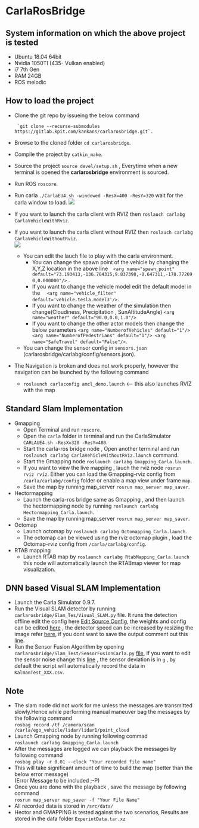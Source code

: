 # CarlaRosBridge

## System information on which the above project is tested  
- Ubuntu 18.04 64bit  
- Nvidia 1050TI (435- Vulkan enabled)  
- i7 7th Gen  
- RAM 24GB  
- ROS melodic  

## How to load the project
- Clone the git repo by issueing the below command

       `git clone --recurse-submodules https://gitlab.kpit.com/kankans/carlarosbridge.git`.  

- Browse to the cloned folder `cd carlarosbridge`.  
- Compile the project by `catkin_make`.  
- Source the project `source devel/setup.sh` , Everytime when a new terminal is opened the **carlarosbridge** environment is sourced.
- Run ROS `roscore`.
- Run carla `./CarlaEU4.sh -windowed -ResX=400 -ResY=320` wait for the carla window to load.
![](Documentation/CarlaSimulator.png)
- If you want to launch the carla client with RVIZ then `roslauch carlabg CarlaVehicleWithRviz`.
- If you want to launch the carla client without RVIZ then `roslauch carlabg CarlaVehicleWithoutRviz`.  
![](Documentation/CarlaROSClient.png)
  - You can edit the lauch file to play with the carla environment.
    - You can change the spawn point of the vehicle by changing the X,Y,Z location in the above line`  <arg name="spawn_point" default="73.193413,-136.704315,9.837398,-0.647311,-178.772690,0.000000"/>` .
    - If you want to change the vehicle model edit the default model in the `  <arg name="vehicle_filter" default='vehicle.tesla.model3'/>`.
    - If you want to change the weather of the simulation then change(Cloudiness, Precipitation , SunAltitudeAngle) `<arg name="weather" default="90.0,0.0,1.0"/>` 
    - If you want to change the other actor models then change the below parameters `<arg name="NumberofVehicles" default="1"/>  <arg name="NumberofPedestrians" default="1"/> <arg name="SafeTravel" default="False"/>`.
  - You can change the sensor config in `sensors.json` (carlarosbridge/carlabg/config/sensors.json).  
- The Navigation is broken and does not work properly, however the navigation can be launched by the following command  
  - `roslaunch carlaconfig amcl_demo.launch`  <-- this also launches RVIZ with the map  

## Standard Slam Implementation
- Gmapping
  - Open Terminal and run `roscore`.
  - Open the `carla` folder in terminal and run the CarlaSimulator `CARLAUE4.sh -ResX=320 -ResY=480`.
  - Start the carla-ros bridge node , Open another terminal and run `roslaunch carlabg CarlaVehicleWithoutRviz.launch` command.
  - Start the Gmapping node `roslaunch carlabg Gmapping_Carla.launch`.
  - If you want to view the live mapping , lauch the rviz node `rosrun rviz rviz`. Either you can load the Gmapping-rviz config from `/carla/carlabg/config` folder or enable a map view under frame `map`.
  - Save the map by running map_server `rosrun map_server map_saver`.
- Hectormapping
  - Launch the carla-ros bridge same as Gmapping , and then launch the hectormapping node by running `roslaunch carlabg Hectormapping_Carla.launch`.
  - Save the map by running map_server `rosrun map_server map_saver`.
- Octomap
  - Launch octomap by `roslaunch carlabg Octomapping_Carla.launch`.
  - The octomap can be viewed using the rviz octomap plugin , load the Octomap-rviz config from `/carla/carlabg/config`.
- RTAB mapping
  - Launch RTAB map by `roslaunch carlabg RtabMapping_Carla.launch` this node will automatically launch the RTABmap viewer for map visualization.
## DNN based Visual SLAM Implementation
- Launch the Carla Simulator 0.9.7.
- Run the Visual SLAM detector by running `carlarosbridge/Slam_Tes/Visual_SLAM.py` file. It runs the detection offline edit the config here [Edit Source Config](https://gitlab.kpit.com/kankans/carlarosbridge/-/blob/21e8481e53be122de570a95d83c445de09a8f07e/Slam_Test/Visual_SLAM.py#L106), the weights and config can be edited [here](https://gitlab.kpit.com/kankans/carlarosbridge/-/blob/21e8481e53be122de570a95d83c445de09a8f07e/Slam_Test/Visual_SLAM.py#L18) , the detector speed can be increased by resizing the image refer [here](https://gitlab.kpit.com/kankans/carlarosbridge/-/blob/21e8481e53be122de570a95d83c445de09a8f07e/Slam_Test/Visual_SLAM.py#L33), if you dont want to save the output comment out this [line](https://gitlab.kpit.com/kankans/carlarosbridge/-/blob/21e8481e53be122de570a95d83c445de09a8f07e/Slam_Test/Visual_SLAM.py#L113).
- Run the Sensor Fusion Algorithm by opening `carlarosbridge/Slam_Test/SensorFusionCarla.py` [file](https://gitlab.kpit.com/kankans/carlarosbridge/-/blob/master/Slam_Test/SensorFusionCarla.py), if you want to edit the sensor noise change this [line](https://gitlab.kpit.com/kankans/carlarosbridge/-/blob/master/Slam_Test/SensorFusionCarla.py#L136) , the sensor deviation is in `g` , by default the script will automatically record the data in `KalmanTest_XXX.csv`. 
## Note
- The slam node did not work for me unless the messages are transmitted slowly.Hence while performing manual maneuver bag the messages by the following command  
`rosbag record /tf /camera/scan /carla/ego_vehicle/lidar/lidar1/point_cloud`  
- Launch Gmapping node by running following commad  
`roslaunch carlabg Gmapping_Carla.launch`  
- After the messages are logged we can playback the messages by following command  
`rosbag play -r 0.01 --clock "Your recorded file name"`  
- This will take significant amount of time to build the map (better than the below error message)  
(Error Message to be  included ;-P)    
- Once you are done with the playback , save the message by following command  
`rosrun map_server map_saver -f "Your File Name"`  
- All recorded data is stored in `/src/data/`  
- Hector and GMAPPING is tested against the two scenarios, Results are stored in the data folder `ExperintData.tar.xz`  

